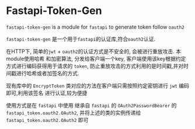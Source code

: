 # Fastapi-Token-Gen

`fastapi-token-gen` is a module for `fastapi` to generate token follow `oauth2`

`fastapi-token-gen` 是一个用于`fastapi`的认证库,符合`oauth2`认证.

在HTTP下, 简单的`jwt` + `oauth2`的认证方式是不安全的, 会被进行重放攻击. 本module使用哈希
和加密算法, 分发给客户端一个key, 客户端使用该key根据约定方式进行编码获得用于请求的 `token`,
防止重放攻击的方式利用的是时间戳,并对时间戳进行哈希或者加签名的方式.

现有库中的 `EncryptToken` 类对应的方法在客户端只需按照约定密钥进行 `jwt` 编码即可,利用该签名
进行认证,较为便捷

使用方式是在 `fastapi` 中使用 继承自 `fastapi` 的 `OAuth2PasswordBearer` 
的 `fastapi_token.oauth2.OAuth2`, 并将上述的类的实例传递给 `fastapi_token.oauth2.OAuth2`
即可